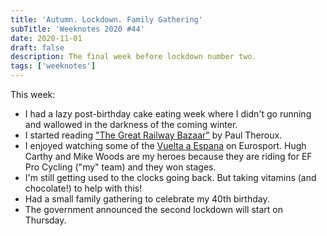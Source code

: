 ```yaml
---
title: 'Autumn. Lockdown. Family Gathering'
subTitle: 'Weeknotes 2020 #44'
date: 2020-11-01
draft: false
description: The final week before lockdown number two.
tags: ['weeknotes']
---
```


This week:

- I had a lazy post-birthday cake eating week where I didn't go running and wallowed in the darkness of the coming winter.
- I started reading ["The Great Railway Bazaar"](https://www.amazon.co.uk/Great-Railway-Bazaar-Through-Classics/dp/0141189142) by Paul Theroux.
- I enjoyed watching some of the [Vuelta a Espana](https://www.lavuelta.es/en/) on Eurosport. Hugh Carthy and Mike Woods are my heroes because they are riding for EF Pro Cycling ("my" team) and they won stages.
- I'm still getting used to the clocks going back. But taking vitamins (and chocolate!) to help with this!
- Had a small family gathering to celebrate my 40th birthday.
- The government announced the second lockdown will start on Thursday.

